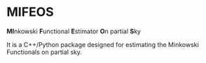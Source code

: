 # MIFEOS

**MI**nkowski **F**unctional **E**stimator **O**n partial **S**ky

It is a C++/Python package designed for estimating the Minkowski Functionals on partial sky.
